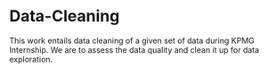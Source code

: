 # Data-Cleaning
This work entails data cleaning of a given set of data during KPMG Internship. We are to assess the data quality and clean it up for data exploration.

